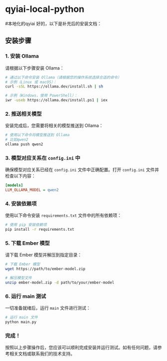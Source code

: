 # qyiai-local-python
#本地化的qyiai
好的，以下是补充后的安装文档：

## 安装步骤

### 1. 安装 Ollama
请根据以下步骤安装 Ollama：

```sh
# 通过以下命令安装 Ollama（请根据您的操作系统选择合适的命令）
# 示例（Linux 或 macOS）：
curl -sSL https://ollama.dev/install.sh | sh

# 示例（Windows，使用 PowerShell）：
iwr -useb https://ollama.dev/install.ps1 | iex
```

### 2. 推送相关模型
安装完成后，您需要将相关的模型推送到 Ollama：

```sh
# 使用以下命令将模型推送到 Ollama
# 比如qwen2
ollama push qwen2 
```

### 3. 模型对应关系在 `config.ini` 中
确保模型对应关系已经在 `config.ini` 文件中正确配置。打开 `config.ini` 文件并检查以下内容：

```ini
[models]
LLM_OLLAMA_MODEL = qwen2
```

### 4. 安装依赖项
使用以下命令安装 `requirements.txt` 文件中的所有依赖项：

```sh
# 使用 pip 安装依赖项
pip install -r requirements.txt
```

### 5. 下载 Ember 模型
请下载 Ember 模型并解压到指定目录：

```sh
# 下载 Ember 模型
wget https://path/to/ember-model.zip

# 解压模型文件
unzip ember-model.zip -d path/to/your/ember-model
```

### 6. 运行 main 测试
一切准备就绪后，运行 `main` 文件进行测试：

```sh
# 运行 main 文件
python main.py
```

### 完成！
按照以上步骤操作后，您应该可以顺利完成安装并运行测试。如有任何问题，请参考相关文档或联系我们的技术支持。

